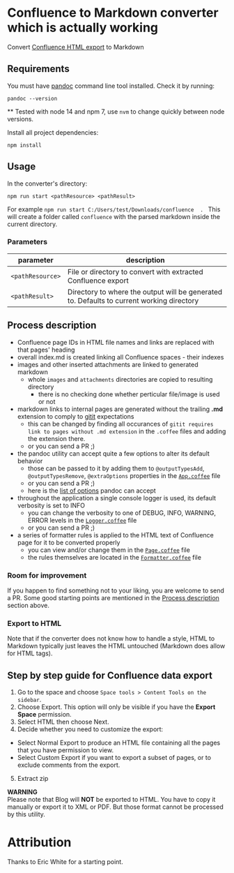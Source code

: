 # Confluence to Markdown converter which is actually working

Convert [Confluence HTML export](#conflhowto) to Markdown


## Requirements

You must have [pandoc] command line tool installed. Check it by running:

```
pandoc --version
```

** Tested with node 14 and npm 7, use `nvm` to change quickly between node versions.

Install all project dependencies:

```
npm install
```


## Usage

In the converter's directory:

```
npm run start <pathResource> <pathResult>
```

For example `npm run start C:/Users/test/Downloads/confluence  . `
This will create a folder called `confluence` with the parsed markdown inside the current directory.


### Parameters

parameter | description
--- | ---
`<pathResource>` | File or directory to convert with extracted Confluence export
`<pathResult>` | Directory to where the output will be generated to. Defaults to current working directory


## Process description<a name="process-description"></a>

- Confluence page IDs in HTML file names and links are replaced with that pages' heading
- overall index.md is created linking all Confluence spaces - their indexes
- images and other inserted attachments are linked to generated markdown
  - whole `images` and `attachments` directories are copied to resulting directory
    - there is no checking done whether perticular file/image is used or not
- markdown links to internal pages are generated without the trailing **.md** extension to comply to [gitit] expectations
  - this can be changed by finding all occurances of `gitit requires link to pages without .md extension` in the `.coffee` files and adding the extension there.
  - or you can send a PR ;)
- the pandoc utility can accept quite a few options to alter its default behavior
  - those can be passed to it by adding them to `@outputTypesAdd`, `@outputTypesRemove`, `@extraOptions` properties in the [`App.coffee`](src/App.coffee) file
  - or you can send a PR ;)
  - here is the [list of options][pandoc-options] pandoc can accept
- throughout the application a single console logger is used, its default verbosity is set to INFO
  - you can change the verbosity to one of DEBUG, INFO, WARNING, ERROR levels in the [`Logger.coffee`](src/App.coffee) file
  - or you can send a PR ;)
- a series of formatter rules is applied to the HTML text of Confluence page for it to be converted properly
  - you can view and/or change them in the [`Page.coffee`](src/Page.coffee) file
  - the rules themselves are located in the [`Formatter.coffee`](src/Formatter.coffee) file


### Room for improvement

If you happen to find something not to your liking, you are welcome to send a PR. Some good starting points are mentioned in the [Process description](#process-description) section above.


### Export to HTML

Note that if the converter does not know how to handle a style, HTML to Markdown typically just leaves the HTML untouched (Markdown does allow for HTML tags).


## Step by step guide for Confluence data export<a name="conflhowto"></a>

1. Go to the space and choose `Space tools > Content Tools on the sidebar`.
2. Choose Export. This option will only be visible if you have the **Export Space** permission.
3. Select HTML then choose Next.
4. Decide whether you need to customize the export:
  - Select Normal Export to produce an HTML file containing all the pages that you have permission to view.
  - Select Custom Export if you want to export a subset of pages, or to exclude comments from the export.
5. Extract zip

**WARNING**  
Please note that Blog will **NOT** be exported to HTML. You have to copy it manually or export it to XML or PDF. But those format cannot be processed by this utility.


# Attribution

Thanks to Eric White for a starting point.


[pandoc]: http://pandoc.org/installing.html
[pandoc-options]: http://hackage.haskell.org/package/pandoc
[gitit]: https://github.com/jgm/gitit/
